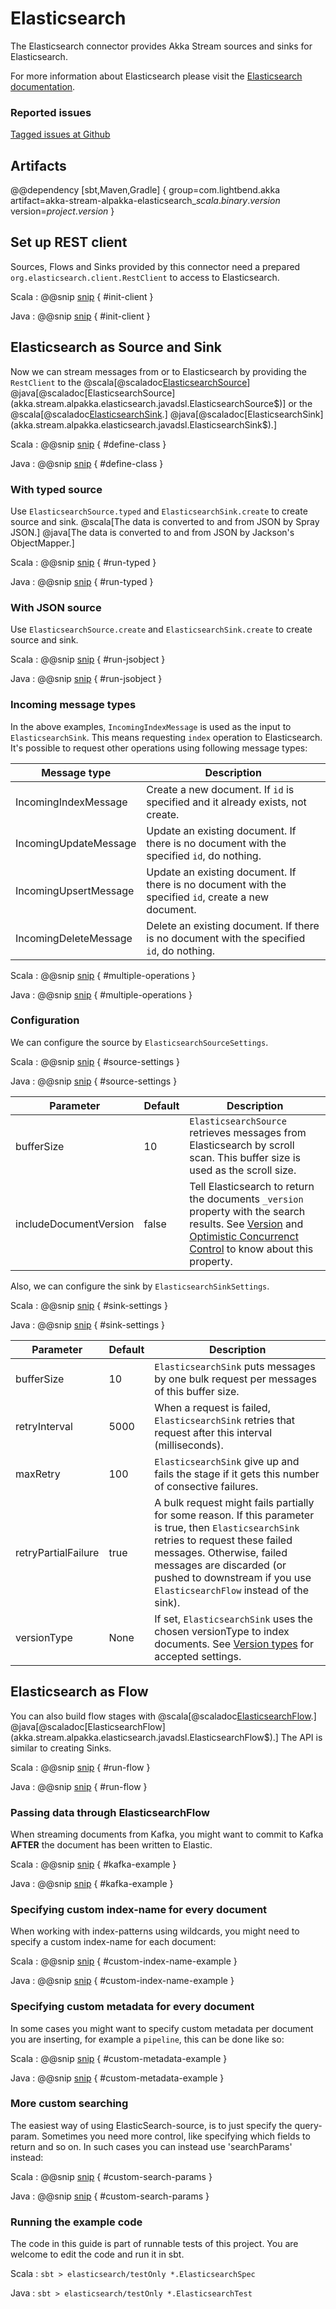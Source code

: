 # Elasticsearch

The Elasticsearch connector provides Akka Stream sources and sinks for Elasticsearch.

For more information about Elasticsearch please visit the [Elasticsearch documentation](https://www.elastic.co/guide/index.html).

### Reported issues

[Tagged issues at Github](https://github.com/akka/alpakka/labels/p%3Aelasticsearch)

## Artifacts

@@dependency [sbt,Maven,Gradle] {
  group=com.lightbend.akka
  artifact=akka-stream-alpakka-elasticsearch_$scala.binary.version$
  version=$project.version$
}

## Set up REST client

Sources, Flows and Sinks provided by this connector need a prepared `org.elasticsearch.client.RestClient` to
access to Elasticsearch.

Scala
: @@snip [snip](/elasticsearch/src/test/scala/akka/stream/alpakka/elasticsearch/ElasticsearchSpec.scala) { #init-client }

Java
: @@snip [snip](/elasticsearch/src/test/java/akka/stream/alpakka/elasticsearch/ElasticsearchTest.java) { #init-client }

## Elasticsearch as Source and Sink

Now we can stream messages from or to Elasticsearch by providing the `RestClient` to the
@scala[@scaladoc[ElasticsearchSource](akka.stream.alpakka.elasticsearch.scaladsl.ElasticsearchSource$)]
@java[@scaladoc[ElasticsearchSource](akka.stream.alpakka.elasticsearch.javadsl.ElasticsearchSource$)]
or the
@scala[@scaladoc[ElasticsearchSink](akka.stream.alpakka.elasticsearch.scaladsl.ElasticsearchSink$).]
@java[@scaladoc[ElasticsearchSink](akka.stream.alpakka.elasticsearch.javadsl.ElasticsearchSink$).]


Scala
: @@snip [snip](/elasticsearch/src/test/scala/akka/stream/alpakka/elasticsearch/ElasticsearchSpec.scala) { #define-class }

Java
: @@snip [snip](/elasticsearch/src/test/java/akka/stream/alpakka/elasticsearch/ElasticsearchTest.java) { #define-class }

### With typed source

Use `ElasticsearchSource.typed` and `ElasticsearchSink.create` to create source and sink.
@scala[The data is converted to and from JSON by Spray JSON.]
@java[The data is converted to and from JSON by Jackson's ObjectMapper.]

Scala
: @@snip [snip](/elasticsearch/src/test/scala/akka/stream/alpakka/elasticsearch/ElasticsearchSpec.scala) { #run-typed }

Java
: @@snip [snip](/elasticsearch/src/test/java/akka/stream/alpakka/elasticsearch/ElasticsearchTest.java) { #run-typed }

### With JSON source

Use `ElasticsearchSource.create` and `ElasticsearchSink.create` to create source and sink.

Scala
: @@snip [snip](/elasticsearch/src/test/scala/akka/stream/alpakka/elasticsearch/ElasticsearchSpec.scala) { #run-jsobject }

Java
: @@snip [snip](/elasticsearch/src/test/java/akka/stream/alpakka/elasticsearch/ElasticsearchTest.java) { #run-jsobject }


### Incoming message types

In the above examples, `IncomingIndexMessage` is used as the input to `ElasticsearchSink`. This means requesting `index` operation to Elasticsearch. It's possible to request other operations using following message types:

| Message type           | Description                                                                                          |
| ---------------------- | ---------------------------------------------------------------------------------------------------- |
| IncomingIndexMessage   | Create a new document. If `id` is specified and it already exists, not create.                       |
| IncomingUpdateMessage  | Update an existing document. If there is no document with the specified `id`, do nothing.            |
| IncomingUpsertMessage  | Update an existing document. If there is no document with the specified `id`, create a new document. |
| IncomingDeleteMessage  | Delete an existing document. If there is no document with the specified `id`, do nothing.            |

Scala
: @@snip [snip](/elasticsearch/src/test/scala/akka/stream/alpakka/elasticsearch/ElasticsearchSpec.scala) { #multiple-operations }

Java
: @@snip [snip](/elasticsearch/src/test/java/akka/stream/alpakka/elasticsearch/ElasticsearchTest.java) { #multiple-operations }

### Configuration

We can configure the source by `ElasticsearchSourceSettings`.

Scala
: @@snip [snip](/elasticsearch/src/test/scala/akka/stream/alpakka/elasticsearch/ElasticsearchSpec.scala) { #source-settings }

Java
: @@snip [snip](/elasticsearch/src/test/java/akka/stream/alpakka/elasticsearch/ElasticsearchTest.java) { #source-settings }


| Parameter              | Default | Description                                                                                                              |
| ---------------------- | ------- | ------------------------------------------------------------------------------------------------------------------------ |
| bufferSize             | 10      | `ElasticsearchSource` retrieves messages from Elasticsearch by scroll scan. This buffer size is used as the scroll size. | 
| includeDocumentVersion | false   | Tell Elasticsearch to return the documents `_version` property with the search results. See [Version](http://nocf-www.elastic.co/guide/en/elasticsearch/reference/current/search-request-version.html) and [Optimistic Concurrenct Control](https://www.elastic.co/guide/en/elasticsearch/guide/current/optimistic-concurrency-control.html) to know about this property. |


Also, we can configure the sink by `ElasticsearchSinkSettings`.

Scala
: @@snip [snip](/elasticsearch/src/test/scala/akka/stream/alpakka/elasticsearch/ElasticsearchSpec.scala) { #sink-settings }

Java
: @@snip [snip](/elasticsearch/src/test/java/akka/stream/alpakka/elasticsearch/ElasticsearchTest.java) { #sink-settings }


| Parameter           | Default | Description                                                                                            |
| ------------------- | ------- | ------------------------------------------------------------------------------------------------------ |
| bufferSize          | 10      | `ElasticsearchSink` puts messages by one bulk request per messages of this buffer size.                |
| retryInterval       | 5000    | When a request is failed, `ElasticsearchSink` retries that request after this interval (milliseconds). |
| maxRetry            | 100     | `ElasticsearchSink` give up and fails the stage if it gets this number of consective failures.         | 
| retryPartialFailure | true    | A bulk request might fails partially for some reason. If this parameter is true, then `ElasticsearchSink` retries to request these failed messages. Otherwise, failed messages are discarded (or pushed to downstream if you use `ElasticsearchFlow` instead of the sink). |
| versionType         | None    | If set, `ElasticsearchSink` uses the chosen versionType to index documents. See [Version types](https://www.elastic.co/guide/en/elasticsearch/reference/current/docs-index_.html#_version_types) for accepted settings. |

## Elasticsearch as Flow

You can also build flow stages with
@scala[@scaladoc[ElasticsearchFlow](akka.stream.alpakka.elasticsearch.scaladsl.ElasticsearchFlow$).]
@java[@scaladoc[ElasticsearchFlow](akka.stream.alpakka.elasticsearch.javadsl.ElasticsearchFlow$).]
The API is similar to creating Sinks.

Scala
: @@snip [snip](/elasticsearch/src/test/scala/akka/stream/alpakka/elasticsearch/ElasticsearchSpec.scala) { #run-flow }

Java
: @@snip [snip](/elasticsearch/src/test/java/akka/stream/alpakka/elasticsearch/ElasticsearchTest.java) { #run-flow }

### Passing data through ElasticsearchFlow

When streaming documents from Kafka, you might want to commit to Kafka **AFTER** the document has been written to Elastic.

Scala
: @@snip [snip](/elasticsearch/src/test/scala/akka/stream/alpakka/elasticsearch/ElasticsearchSpec.scala) { #kafka-example }

Java
: @@snip [snip](/elasticsearch/src/test/java/akka/stream/alpakka/elasticsearch/ElasticsearchTest.java) { #kafka-example }

### Specifying custom index-name for every document

When working with index-patterns using wildcards, you might need to specify a custom
index-name for each document:

Scala
: @@snip [snip](/elasticsearch/src/test/scala/akka/stream/alpakka/elasticsearch/ElasticsearchSpec.scala) { #custom-index-name-example }

Java
: @@snip [snip](/elasticsearch/src/test/java/akka/stream/alpakka/elasticsearch/ElasticsearchTest.java) { #custom-index-name-example }

### Specifying custom metadata for every document

In some cases you might want to specify custom metadata per document you are inserting, for example a `pipeline`, 
this can be done like so:

Scala
: @@snip [snip](/elasticsearch/src/test/scala/akka/stream/alpakka/elasticsearch/ElasticsearchSpec.scala) { #custom-metadata-example }

Java
: @@snip [snip](/elasticsearch/src/test/java/akka/stream/alpakka/elasticsearch/ElasticsearchTest.java) { #custom-metadata-example }

 
### More custom searching

The easiest way of using ElasticSearch-source, is to just specify the query-param. Sometimes you need more control,
like specifying which fields to return and so on. In such cases you can instead use 'searchParams' instead:

Scala
: @@snip [snip](/elasticsearch/src/test/scala/akka/stream/alpakka/elasticsearch/ElasticsearchSpec.scala) { #custom-search-params }

Java
: @@snip [snip](/elasticsearch/src/test/java/akka/stream/alpakka/elasticsearch/ElasticsearchTest.java) { #custom-search-params }


### Running the example code

The code in this guide is part of runnable tests of this project. You are welcome to edit the code and run it in sbt.

Scala
:   ```
    sbt
    > elasticsearch/testOnly *.ElasticsearchSpec
    ```

Java
:   ```
    sbt
    > elasticsearch/testOnly *.ElasticsearchTest
    ```
